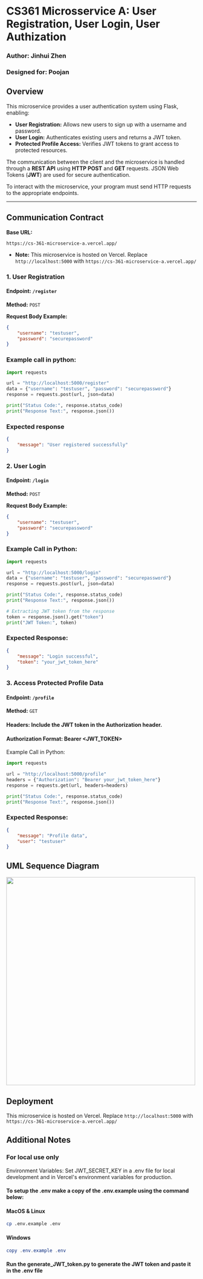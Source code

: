 # CS361 Microsservice A: User Registration, User Login, User Authization

### **Author:** Jinhui Zhen
### **Designed for:** Poojan

## Overview
This microservice provides a user authentication system using Flask, enabling:
- **User Registration:** Allows new users to sign up with a username and password.
- **User Login:** Authenticates existing users and returns a JWT token.
- **Protected Profile Access:** Verifies JWT tokens to grant access to protected resources.

The communication between the client and the microservice is handled through a **REST API** using **HTTP POST** and **GET** requests. JSON Web Tokens (**JWT**) are used for secure authentication.

To interact with the microservice, your program must send HTTP requests to the appropriate endpoints.

---

## Communication Contract

**Base URL:** 
```
https://cs-361-microservice-a.vercel.app/
``` 
- **Note:** This microservice is hosted on Vercel. Replace `http://localhost:5000` with `https://cs-361-microservice-a.vercel.app/` 



### 1. **User Registration**
#### **Endpoint:** `/register`  
**Method:** `POST`  

**Request Body Example:**  
```json
{
    "username": "testuser",
    "password": "securepassword"
}
```

### Example call in python:
```python
import requests

url = "http://localhost:5000/register"
data = {"username": "testuser", "password": "securepassword"}
response = requests.post(url, json=data)

print("Status Code:", response.status_code)
print("Response Text:", response.json())
```

### Expected response
```json
{
    "message": "User registered successfully"
}
```

### 2. User Login
#### **Endpoint:** `/login`
**Method:** `POST`

**Request Body Example:**
```json
{
    "username": "testuser",
    "password": "securepassword"
}
```

### Example Call in Python:

```python
import requests

url = "http://localhost:5000/login" 
data = {"username": "testuser", "password": "securepassword"}
response = requests.post(url, json=data)

print("Status Code:", response.status_code)
print("Response Text:", response.json())

# Extracting JWT token from the response
token = response.json().get("token")
print("JWT Token:", token)
```

### Expected Response:
```json
{
    "message": "Login successful",
    "token": "your_jwt_token_here"
}
```

### 3. Access Protected Profile Data
#### **Endpoint:** `/profile`
**Method:** `GET`

#### Headers: Include the JWT token in the Authorization header.
#### Authorization Format: Bearer <JWT_TOKEN>

Example Call in Python:
```python
import requests

url = "http://localhost:5000/profile"
headers = {"Authorization": "Bearer your_jwt_token_here"}
response = requests.get(url, headers=headers)

print("Status Code:", response.status_code)
print("Response Text:", response.json())
```

### Expected Response:
```json
{
    "message": "Profile data",
    "user": "testuser"
}
```

## UML Sequence Diagram
<img src="https://github.com/user-attachments/assets/578fa3be-ecee-46a4-baa7-5950eefd5101" width="500px" height="550px">


## Deployment

This microservice is hosted on Vercel. Replace `http://localhost:5000` with `https://cs-361-microservice-a.vercel.app/` 


## Additional Notes

### For local use only 

Environment Variables: Set JWT_SECRET_KEY in a .env file for local development and in Vercel's environment variables for production.

#### To setup the .env make a copy of the .env.example using the command below:
#### MacOS & Linux
```bash
cp .env.example .env
```
#### Windows
```powershell
copy .env.example .env
```

#### Run the generate_JWT_token.py to generate the JWT token and paste it in the .env file



